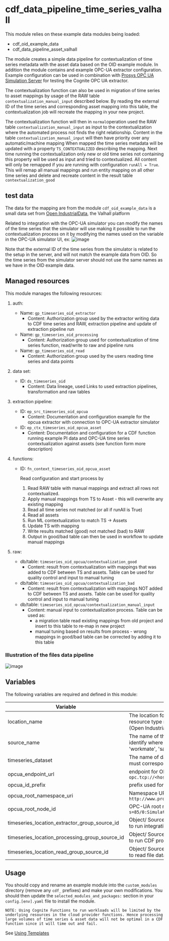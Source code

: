 # cdf_data_pipeline_time_series_valhall

This module relies on these example data modules being loaded:

- cdf_oid_example_data
- cdf_data_pipeline_asset_valhall

The module creates a simple data pipeline for contextualization of time series metadata with
the asset data based on the OID example module. In addition the module contains and example
OPC-UA extractor configuration. Example configuration can be used in combination with
[Prosys OPC UA Simulation Server](https://prosysopc.com/products/opc-ua-simulation-server/)
for testing the Cognite OPC UA extractor.

The contextualization function can also be used in migration of time series to asset mappings
by usage of the RAW table `contextualization_manual_input` described below.
By reading the external ID of the time series and corresponding asset mapping into this
table, the contextualization job will recreate the mapping in your new project.

The contextualization function will then in `normal`operation used the RAW
table `contextualization_manual_input` as input to the contextualization where the
automated process not finds the right relationship. Content in the table
`contextualization_manual_input` will then have priority over any automatic/machine mapping
When mapped the time series metadata will be updated with a property `TS_CONTEXTUALIZED`
describing the mapping. Next time running the contextualization only new or
old time series not containing this property will be used as input and tried to
contextualized.  All content will only be remapped if you are running with configuration `runAll = True`.
This will remap all manual mappings and run entity mapping on all other time series and
delete and recreate content in the result table `contextualization_good`

## test data

The data for the mapping are from the module `cdf_oid_example_data` is a small data set
from [Open IndustrialData](https://learn.cognite.com/open-industrial-data), the Valhall platform

Related to integration with the OPC-UA simulator you can modify the names of the time series
that the simulator will use making it possible to run the
contextualization process on it by modifying the names used on the variable in the OPC-UA simulator UI, ex:
![image](https://github.com/cognitedata/cdf-project-templates/assets/31886431/34525295-1cd7-4f11-8aec-bc4f9db0bc8b)

Note that the external ID of the time series from the simulator is related to the setup in the server,
and will not match the example data from OID. So the time series from the simulator server should not
use the same names as we have in the OID example data.

## Managed resources

This module manages the following resources:

1. auth:
   - Name: `gp_timeseries_oid_extractor`
     - Content: Authorization group used by the extractor writing data to CDF time series and RAW,
       extraction pipeline and update of extraction pipeline run
   - Name: `gp_timeseries_oid_processing`
     - Content: Authorization group used for contextualization of time series function, read/write
       to raw and pipeline runs
   - Name: `gp_timeseries_oid_read`
     - Content: Authorization group used by the users reading time series and data points

2. data set:
   - ID: `ds_timeseries_oid`
     - Content: Data lineage, used Links to used extraction pipelines, transformation and raw tables

3. extraction pipeline:
   - ID: `ep_src_timeseries_oid_opcua`
     - Content: Documentation and configuration example for the opcua extractor with connection to
       OPC-UA extractor simulator
   - ID: `ep_ctx_timeseries_oid_opcua_asset`
     - Content: Documentation and configuration for a CDF function running example PI data and OPC-UA
       time series contextualization against assets (see function form more description)

4. functions:
   - ID: `fn_context_timeseries_oid_opcua_asset`

      Read configuration and start process by

        1. Read RAW table with manual mappings and extract all rows not contextualized.
        2. Apply manual mappings from TS to Asset - this will overwrite any existing mapping
        3. Read all time series not matched (or all if runAll is True)
        4. Read all assets
        5. Run ML contextualization to match TS -> Assets
        6. Update TS with mapping
        7. Write results matched (good) not matched (bad) to RAW
        8. Output in good/bad table can then be used in workflow to update manual mappings

5. raw:
   - db/table: `timeseries_oid_opcua/contextualization_good`
     - Content: result from contextualization with mappings that was added to CDF between TS and assets.
       Table can be used for quality control and input to manual tuning
   - db/table: `timeseries_oid_opcua/contextualization_bad`
     - Content: result from contextualization with mappings NOT added to CDF between TS and assets.
       Table can be used for quality control and input to manual tuning
   - db/table: `timeseries_oid_opcua/contextualization_manual_input`
     - Content: manual input to contextualization process. Table can be used as:
       - a migration table read existing mappings from old project and insert to this table
         to re-map in new project
       - manual tuning based on results from process - wrong mappings in good/bad table can be
         corrected by adding it to this table

### Illustration of the files data pipeline

![image](https://github.com/cognitedata/cdf-project-templates/assets/31886431/5da18c06-8324-4f9f-a9e9-ce61e87e1a51)

## Variables

The following variables are required and defined in this module:

| Variable | Description |
|----------|-------------|
| location_name | The location for your data, name used in all resource type related to data pipeline. We use oid (Open Industrial Data) |
| source_name | The name of the source making it possible to identify where the data originates from, ex: 'workmate', 'sap', 'oracle',..|
| timeseries_dataset | The name of data set used for files in this example, must correspond to name used in example data|
| opcua_endpoint_url |  endpoint for OPC-UA server, simulator example: `opc.tcp://<host>:53530/OPCUA/SimulationServer`|
| opcua_id_prefix |  prefix used for time series external ID, ex: `opc-ua:`|
| opcua_root_namespace_uri |  Namespace URI, simulator example : `http://www.prosysopc.com/OPCUA/SimulationNodes/`|
| opcua_root_node_id |  OPC-UA root node, simulator example : `s=85/0:Simulation`|
| timeseries_location_extractor_group_source_id | Object/ Source ID for security group in IdP. Used to run integration/extractor|
| timeseries_location_processing_group_source_id | Object/ Source ID for security group in IdP. Used to run CDF processing/contextualization|
| timeseries_location_read_group_source_id | Object/ Source ID for security group in IdP. Used to read file data|

## Usage

You should copy and rename an example module into the `custom_modules` directory (remove any `cdf_` prefixes) and make
your own modifications. You should then update the `selected_modules_and_packages:` section in your `config.[env].yaml`
file to install the module.

`NOTE: Using Cognite Functions to run workloads will be limited by the underlying resources
 in the cloud provider functions. Hence processing large volumes of time series & asset data
 will not be optimal in a CDF function since it will time out and fail.`

See [Using Templates](https://developer.cognite.com/sdks/toolkit/templates)
